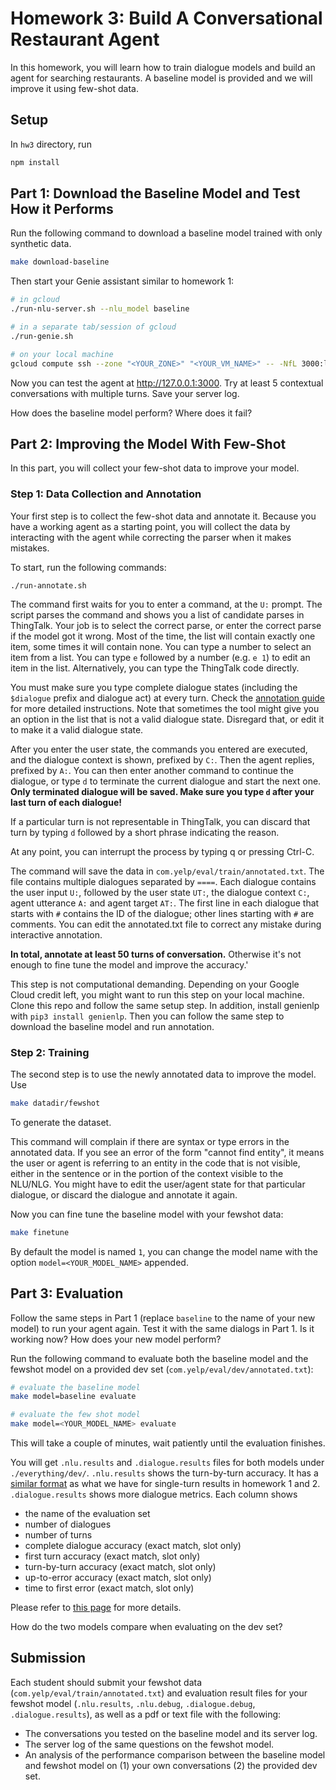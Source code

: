 # Homework 3: Build A Conversational Restaurant Agent

In this homework, you will learn how to train dialogue models and build an agent for searching restaurants. A baseline model is provided and we will improve it using few-shot data.

## Setup
In `hw3` directory, run 
```bash
npm install
```

## Part 1: Download the Baseline Model and Test How it Performs
Run the following command to download a baseline model trained with only synthetic data. 
```bash
make download-baseline
```

Then start your Genie assistant similar to homework 1:
```bash
# in gcloud
./run-nlu-server.sh --nlu_model baseline

# in a separate tab/session of gcloud
./run-genie.sh

# on your local machine 
gcloud compute ssh --zone "<YOUR_ZONE>" "<YOUR_VM_NAME>" -- -NfL 3000:localhost:3000
```

Now you can test the agent at http://127.0.0.1:3000. 
Try at least 5 contextual conversations with multiple turns. Save your server log. 

How does the baseline model perform? Where does it fail? 


## Part 2: Improving the Model With Few-Shot

In this part, you will collect your few-shot data to improve your model. 

### Step 1: Data Collection and Annotation

Your first step is to collect the few-shot data and annotate it. Because you have a working agent as a starting
point, you will collect the data by interacting with the agent while correcting the parser when it makes mistakes.

To start, run the following commands:
```
./run-annotate.sh
```

The command first waits for you to enter a command, at the `U:` prompt. The script parses the command and shows you a list of candidate
parses in ThingTalk. Your job is to select the correct parse, or enter the correct parse if the model got it wrong.
Most of the time, the list will contain exactly one item, some times it will contain none. You can type a number to
select an item from a list.  You can type `e` followed by a number (e.g. `e 1`) to edit an item in the list.
Alternatively, you can type the ThingTalk code directly.

You must make sure you type complete dialogue states (including the `$dialogue` prefix and dialogue act) at every turn.
Check the [annotation guide](./annotation-guide.md) for more detailed instructions. 
Note that sometimes the tool might give you an option in the list that is not a valid dialogue state.
Disregard that, or edit it to make it a valid dialogue state.

After you enter the user state, the commands you entered are executed, and the dialogue context is shown, prefixed
by `C:`. Then the agent replies, prefixed by `A:`. You can then enter another command to continue the dialogue, or
type `d` to terminate the current dialogue and start the next one.
**Only terminated dialogue will be saved. Make sure you type `d` after your last turn of each dialogue!**

If a particular turn is not representable in ThingTalk, you can discard that turn by typing `d` followed by a short phrase indicating the reason.

At any point, you can interrupt the process by typing q or pressing Ctrl-C.

The command will save the data in `com.yelp/eval/train/annotated.txt`. The file contains multiple dialogues separated
by `====`. Each dialogue contains the user input `U:`, followed by the user state `UT:`, the dialogue context `C:`,
agent utterance `A:` and agent target `AT:`. The first line in each dialogue that starts with `#` contains the ID
of the dialogue; other lines starting with `#` are comments. You can edit the annotated.txt file to correct
any mistake during interactive annotation.

**In total, annotate at least 50 turns of conversation.** Otherwise it's not enough to fine tune the model and improve the accuracy.'

This step is not computational demanding. Depending on your Google Cloud credit left, you might want to run this step on your local machine. 
Clone this repo and follow the same setup step. In addition, install genienlp with `pip3 install genienlp`. Then you can follow the same step to download the baseline model and run annotation. 

### Step 2: Training

The second step is to use the newly annotated data to improve the model.
Use
```bash
make datadir/fewshot
```
To generate the dataset.

This command will complain if there are syntax or type errors in the annotated data. If you see an error
of the form "cannot find entity", it means the user or agent is referring to an entity in the code that is
not visible, either in the sentence or in the portion of the context visible to the NLU/NLG. You might have
to edit the user/agent state for that particular dialogue, or discard the dialogue and annotate it again.

Now you can fine tune the baseline model with your fewshot data:
```bash
make finetune
```
By default the model is named `1`, you can change the model name with the option `model=<YOUR_MODEL_NAME>` appended.

## Part 3: Evaluation
Follow the same steps in Part 1 (replace `baseline` to the name of your new model) to run your agent again. 
Test it with the same dialogs in Part 1. Is it working now? How does your new model perform? 

Run the following command to evaluate both the baseline model and the fewshot model on a provided dev set (`com.yelp/eval/dev/annotated.txt`):
```bash
# evaluate the baseline model
make model=baseline evaluate

# evaluate the few shot model
make model=<YOUR_MODEL_NAME> evaluate
```
This will take a couple of minutes, wait patiently until the evaluation finishes.

You will get `.nlu.results` and `.dialogue.results` files for both models under `./everything/dev/`.
`.nlu.results` shows the turn-by-turn accuracy. It has a [similar format](../hw1/instructions/eval-metrics.md) as what we have for single-turn results in homework 1 and 2. 
`.dialogue.results` shows more dialogue metrics. Each column shows 
- the name of the evaluation set
- number of dialogues 
- number of turns
- complete dialogue accuracy (exact match, slot only)
- first turn accuracy (exact match, slot only)
- turn-by-turn accuracy (exact match, slot only)
- up-to-error accuracy (exact match, slot only)
- time to first error (exact match, slot only)

Please refer to [this page](https://wiki.almond.stanford.edu/genie/evaluation#dialogue-evaluation) for more details.

How do the two models compare when evaluating on the dev set? 

## Submission
Each student should submit your fewshot data (`com.yelp/eval/train/annotated.txt`) and evaluation result files for your fewshot model (`.nlu.results`, `.nlu.debug`, `.dialogue.debug`, `.dialogue.results`), 
as well as a pdf or text file with the following: 
- The conversations you tested on the baseline model and its server log.
- The server log of the same questions on the fewshot model.  
- An analysis of the performance comparison between the baseline model and fewshot model on (1) your own conversations (2) the provided dev set.
